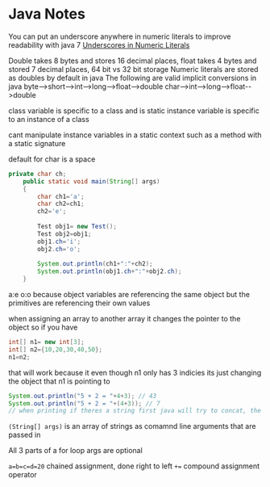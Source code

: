 # Java Notes

You can put an underscore anywhere in numeric literals to improve readability with java 7 [Underscores in Numeric Literals](https://docs.oracle.com/javase/7/docs/technotes/guides/language/underscores-literals.html)

Double takes 8 bytes and stores 16 decimal places, float takes 4 bytes and stored 7 decimal places, 64 bit vs 32 bit storage
Numeric literals are stored as doubles by default in java
The following are valid implicit conversions in java byte-->short-->int-->long-->float-->double char-->int-->long-->float-->double

class variable is specific to a class and is static
instance variable is specific to an instance of a class 

cant manipulate instance variables in a static context such as a method with a static signature

default for char is a space

```java
private char ch;
	public static void main(String[] args) 
	{
		char ch1='a';
		char ch2=ch1;
		ch2='e';
 
		Test obj1= new Test();
		Test obj2=obj1;
		obj1.ch='i';
		obj2.ch='o';
 
		System.out.println(ch1+":"+ch2);
		System.out.println(obj1.ch+":"+obj2.ch);		
	}
```
a:e
o:o 
because object variables are referencing the same object but the primitives are referencing their own values

when assigning an array to another array it changes the pointer to the object so if you have 
```java
int[] n1= new int[3];
int[] n2={10,20,30,40,50};
n1=n2;
``` 
that will work because it even though n1 only has 3 indicies its just changing the object that n1 is pointing to 

```java
System.out.println("5 + 2 = "+4+3); // 43
System.out.println("5 + 2 = "+(4+3)); // 7
// when printing if theres a string first java will try to concat, the parenthesis puts the 4+3 in a higher order of operations 
```

`(String[] args)` is an array of strings as comamnd line arguments that are passed in

All 3 parts of a for loop args are optional

`a=b=c=d=20` chained assignment, done right to left
`+=` compound assignment operator
